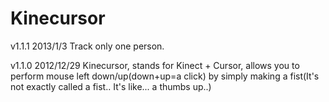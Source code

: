 Kinecursor
==========
v1.1.1 2013/1/3
Track only one person.

v1.1.0 2012/12/29
Kinecursor, stands for Kinect + Cursor, allows you to perform mouse left down/up(down+up=a click) by simply making a fist(It's not exactly called a fist.. It's like... a thumbs up..)